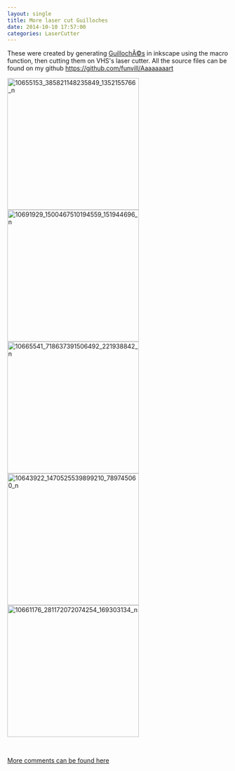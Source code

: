 ```yaml
---
layout: single
title: More laser cut Guilloches
date: 2014-10-10 17:57:00
categories: LaserCutter
---
```

These were created by generating <a href="http://en.wikipedia.org/wiki/Guilloch%C3%A9">GuillochÃ©s</a> in inkscape using the macro function, then cutting them on VHS's laser cutter. All the source files can be found on my github <a href="https://github.com/funvill/Aaaaaaaart">https://github.com/funvill/Aaaaaaaart</a>

<a href="/public/uploads/2014/10/10655153_385821148235849_1352155766_n.jpg"><img class="alignnone size-medium wp-image-4015" src="/public/uploads/2014/10/10655153_385821148235849_1352155766_n-300x300.jpg" alt="10655153_385821148235849_1352155766_n" width="300" height="300" /></a> <a href="/public/uploads/2014/10/10691929_1500467510194559_151944696_n.jpg"><img class="alignnone size-medium wp-image-4016" src="/public/uploads/2014/10/10691929_1500467510194559_151944696_n-300x300.jpg" alt="10691929_1500467510194559_151944696_n" width="300" height="300" /></a> <a href="/public/uploads/2014/10/10665541_718637391506492_221938842_n.jpg"><img class="alignnone size-medium wp-image-4017" src="/public/uploads/2014/10/10665541_718637391506492_221938842_n-300x300.jpg" alt="10665541_718637391506492_221938842_n" width="300" height="300" /></a> <a href="/public/uploads/2014/10/10643922_1470525539899210_789745060_n.jpg"><img class="alignnone size-medium wp-image-4018" src="/public/uploads/2014/10/10643922_1470525539899210_789745060_n-300x300.jpg" alt="10643922_1470525539899210_789745060_n" width="300" height="300" /></a> <a href="/public/uploads/2014/10/10661176_281172072074254_169303134_n.jpg"><img class="alignnone size-medium wp-image-4019" src="/public/uploads/2014/10/10661176_281172072074254_169303134_n-300x300.jpg" alt="10661176_281172072074254_169303134_n" width="300" height="300" /></a>

&nbsp;

<a href="https://talk.hackspace.ca/t/more-laser-cut-guilloches/139?u=funvill">More comments can be found here</a>
